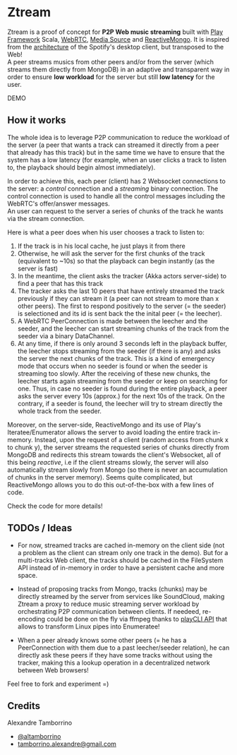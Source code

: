 # Ztream

Ztream is a proof of concept for **P2P Web music streaming** built with [Play Framework]("http://www.playframework.com/") Scala, [WebRTC](http://www.webrtc.org/), [Media Source]("https://dvcs.w3.org/hg/html-media/raw-file/tip/media-source/media-source.html") and [ReactiveMongo]("http://reactivemongo.org/"). It is inspired from the 
[architecture](http://www.csc.kth.se/~gkreitz/spotify-p2p10/spotify-p2p10.pdf) of the Spotify's desktop client, but transposed to the Web!  
A peer streams musics from other peers and/or from the server (which streams them directly from MongoDB) in an adaptive and transparent way in order to ensure **low workload** for the server but still **low latency** for the user.

DEMO

## How it works

The whole idea is to leverage P2P communication to reduce the workload of the server (a peer that wants a track can streamed it directly from a peer that already has this track) but in the same time we have to ensure that the system has a low latency (for example, when an user clicks a track to listen to, the playback should begin almost immediately).

In order to achieve this, each peer (client) has 2 Websocket connections to the server: a *control* connection and a *streaming* binary connection. The control connection is used to handle all the control messages including the WebRTC's offer/answer messages.  
An user can request to the server a series of chunks of the track he wants via the stream connection.

Here is what a peer does when his user chooses a track to listen to:

1. If the track is in his local cache, he just plays it from there
2. Otherwise, he will ask the server for the first chunks of the track (equivalent to ~10s) so that the playback can begin instantly (as the server is fast)
3. In the meantime, the client asks the tracker (Akka actors server-side) to find a peer that has this track
4. The tracker asks the last 10 peers that have entirely streamed the track previously if they can stream it (a peer can not stream to more than x other peers). The first to respond positively to the server (= the seeder) is selectioned and its id is sent back the the inital peer (= the leecher).
5. A WebRTC PeerConnection is made between the leecher and the seeder, and the leecher can start streaming chunks of the track from the seeder via a binary DataChannel.
6. At any time, if there is only around 3 seconds left in the playback buffer, the leecher stops streaming from the seeder (if there is any) and asks the server the next chunks of the track. This is a kind of emergency mode that occurs when no seeder is found or when the seeder is streaming too slowly. After the receiving of these new chunks, the leecher starts again streaming from the seeder or keep on searching for one.
Thus, in case no seeder is found during the entire playback, a peer asks the server every 10s (approx.) for the next 10s of the track. On the contrary, if a seeder is found, the leecher will try to stream directly the whole track from the seeder.

Moreover, on the server-side, ReactiveMongo and its use of Play's Iteratee/Enumerator allows the server to avoid loading the entire track in-memory. Instead, upon the request of a client (random access from chunk x to chunk y), the server streams the requested series of chunks directly from MongoDB  and redirects this stream towards the client's Websocket, all of this being *reactive*, i.e if the client streams slowly, the server will also automatically stream slowly from Mongo (so there is never an accumulation of chunks in the server memory). Seems quite complicated, but ReactiveMongo allows you to do this out-of-the-box with a few lines of code.

Check the code for more details!


## TODOs / Ideas

* For now, streamed tracks are cached in-memory on the client side (not a problem as the client can stream only one track in the demo). But for a multi-tracks Web client, the tracks should be cached in the FileSystem API instead of in-memory in order to have a persistent cache and more space.

* Instead of proposing tracks from Mongo, tracks (chunks) may be directly streamed by the server from services like SoundCloud, making Ztream a proxy to reduce music streaming server workload by orchestrating P2P communication between clients. If needeed, re-encoding could be done on the fly via ffmpeg thanks to [playCLI API](https://github.com/gre/playCLI) that allows to transform Linux pipes into Enumeratee!

* When a peer already knows some other peers (= he has a PeerConnection with them due to a past leecher/seeder relation), he can directly ask these peers if they have some tracks without using the tracker, making this a lookup operation in a decentralized network between Web browsers!

Feel free to fork and experiment =)

## Credits

Alexandre Tamborrino

* [@altamborrino](https://twitter.com/altamborrino)
* tamborrino.alexandre@gmail.com






